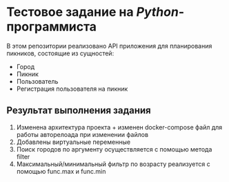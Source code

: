 # Тестовое задание на _Python_-программиста

В этом репозитории реализовано API приложения для планирования пикников, состоящие из сущностей:
 - Город
 - Пикник
 - Пользователь
 - Регистрация пользователя на пикник

## Результат выполнения задания
1. Изменена архитектура проекта + изменен docker-compose файл для работы авторелоада при изменении файлов
2. Добавлены виртуальные переменные
3. Поиск городов по аргументу осуществляется с помощью метода filter
4. Максимальный/минимальный фильтр по возрасту реализуется с помощью func.max и func.min 
